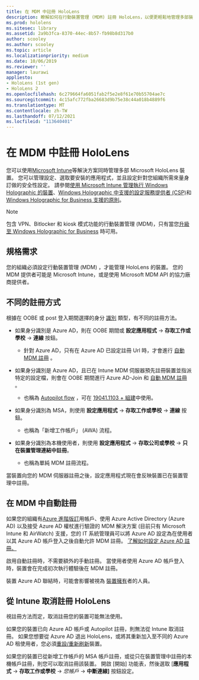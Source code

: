 ```yaml
---
title: 在 MDM 中註冊 HoloLens
description: 瞭解如何在行動裝置管理 (MDM) 註冊 HoloLens，以便更輕鬆地管理多部裝置。
ms.prod: hololens
ms.sitesec: library
ms.assetid: 2a9b3fca-8370-44ec-8b57-fb98b8d317b0
author: scooley
ms.author: scooley
ms.topic: article
ms.localizationpriority: medium
ms.date: 10/06/2019
ms.reviewer: ''
manager: laurawi
appliesto:
- HoloLens (1st gen)
- HoloLens 2
ms.openlocfilehash: 6c279664fa6051fab2f5e2e8f61e70b55704ae7c
ms.sourcegitcommit: 4c15afc772fba26683d9b75e38c44a018b4889f6
ms.translationtype: MT
ms.contentlocale: zh-TW
ms.lasthandoff: 07/12/2021
ms.locfileid: "113640401"
---
```

# <a name="enroll-hololens-in-mdm"></a>在 MDM 中註冊 HoloLens

您可以使用[Microsoft Intune](/intune/windows-holographic-for-business)等解決方案同時管理多部 Microsoft HoloLens 裝置。 您可以管理設定、選取要安裝的應用程式，並且設定針對您組織所需來量身訂做的安全性設定。 請參閱[使用 Microsoft Intune 管理執行 Windows Holographic 的裝置](/intune/windows-holographic-for-business)、[Windows Holographic 中支援的設定服務提供者 (CSP)](https://msdn.microsoft.com/windows/hardware/commercialize/customize/mdm/configuration-service-provider-reference#hololens)和 [Windows Holographic for Business 支援的原則](https://msdn.microsoft.com/windows/hardware/commercialize/customize/mdm/policy-configuration-service-provider#hololenspolicies)。

> [!NOTE]
> 包含 VPN、Bitlocker 和 kiosk 模式功能的行動裝置管理 (MDM)，只有當您[升級至 Windows Holographic for Business](hololens1-upgrade-enterprise.md) 時可用。

## <a name="requirements"></a>規格需求

 您的組織必須設定行動裝置管理 (MDM) ，才能管理 HoloLens 的裝置。 您的 MDM 提供者可能是 Microsoft Intune，或是使用 Microsoft MDM API 的協力廠商提供者。
 
## <a name="different-ways-to-enroll"></a>不同的註冊方式

根據在 OOBE 或 post 登入期間選擇的身分 [識別](hololens-identity.md) 類型，有不同的註冊方法。

- 如果身分識別是 Azure AD，則在 OOBE 期間或 **設定應用程式**  ->  **存取工作或學校**  ->  **連線** 按鈕。
    - 針對 Azure AD，只有在 Azure AD 已設定註冊 Url 時，才會進行 [自動 MDM 註冊](hololens-enroll-mdm.md#auto-enrollment-in-mdm) 。
     
- 如果身分識別是 Azure AD，且已在 Intune MDM 伺服器預先註冊裝置並指派特定的設定檔，則會在 OOBE 期間進行 Azure AD-Join 和 [自動 MDM 註冊](hololens-enroll-mdm.md#auto-enrollment-in-mdm) 。
    - 也稱為 [Autopilot flow](hololens2-autopilot.md) ，可在 [19041.1103 + 組建](hololens-release-notes.md#windows-holographic-version-2004)中使用。
    

- 如果身分識別為 MSA，則使用 **設定應用程式**  ->  **存取工作或學校**  ->  **連線** 按鈕。
    - 也稱為「新增工作帳戶」 (AWA) 流程。
- 如果身分識別為本機使用者，則使用 **設定應用程式**  ->  **存取公司或學校**  ->  **只在裝置管理連結中註冊**。
    - 也稱為單純 MDM 註冊流程。

當裝置向您的 MDM 伺服器註冊之後，設定應用程式現在會反映裝置已在裝置管理中註冊。

## <a name="auto-enrollment-in-mdm"></a>在 MDM 中自動註冊

如果您的組織有[Azure 進階版訂](https://azure.microsoft.com/overview/)用帳戶、使用 Azure Active Directory (Azure AD) 以及接受 Azure AD 權杖進行驗證的 MDM 解決方案 (目前只有 Microsoft Intune 和 AirWatch) 支援，您的 IT 系統管理員可以將 Azure AD 設定為在使用者以其 Azure AD 帳戶登入之後自動允許 MDM 註冊。 [了解如何設定 Azure AD 註冊。](/mem/intune/enrollment/windows-enroll#enable-windows-10-automatic-enrollment)

啟用自動註冊時，不需要額外的手動註冊。 當使用者使用 Azure AD 帳戶登入時，裝置會在完成初次執行體驗後在 MDM 註冊。

裝置 Azure AD 聯結時，可能會影響被視為 [裝置擁有](security-adminless-os.md#device-owner)者的人員。

## <a name="unenroll-hololens-from-intune"></a>從 Intune 取消註冊 HoloLens

視註冊方法而定，取消註冊您的裝置可能無法使用。

如果您的裝置已向 Azure AD 帳戶或 Autopilot 註冊，則無法從 Intune 取消註冊。 如果您想要從 Azure AD 退出 HoloLens，或將其重新加入至不同的 Azure AD 租使用者，您必須[重設/重新刷新](hololens-recovery.md#reset-the-device)裝置。

如果您的裝置已從新增工作帳戶的 MSA 帳戶註冊，或從只在裝置管理中註冊的本機帳戶註冊，則您可以取消註冊該裝置。 開啟 [開始] 功能表，然後選取 [**應用程式**  ->  **存取工作或學校**  ->  *您帳戶*  ->  **中斷連線]** 按鈕設定。